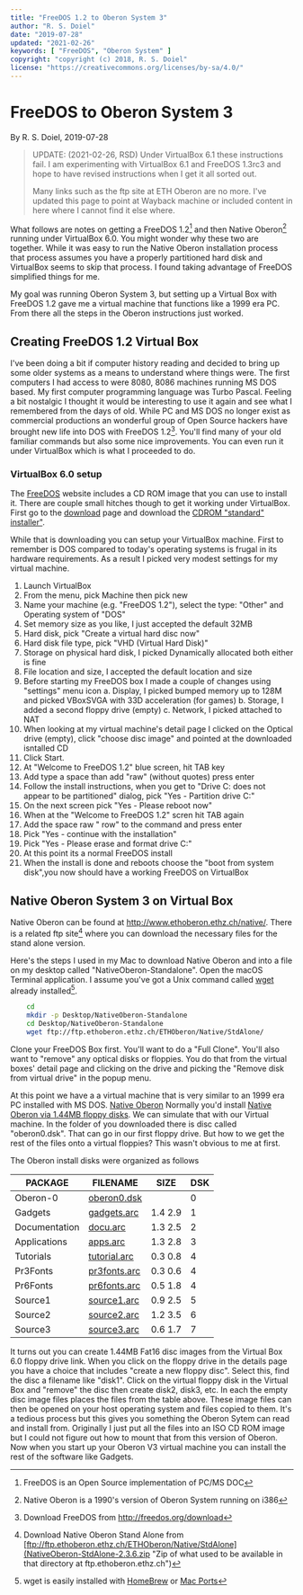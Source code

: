 ```yaml
---
title: "FreeDOS 1.2 to Oberon System 3"
author: "R. S. Doiel"
date: "2019-07-28"
updated: "2021-02-26"
keywords: [ "FreeDOS", "Oberon System" ]
copyright: "copyright (c) 2018, R. S. Doiel"
license: "https://creativecommons.org/licenses/by-sa/4.0/"
---
```



FreeDOS to Oberon System 3
==========================

By R. S. Doiel, 2019-07-28

>    UPDATE: (2021-02-26, RSD) Under VirtualBox 6.1 these
>    instructions fail. I am experimenting with VirtualBox 6.1
>    and FreeDOS 1.3rc3 and hope to have revised instructions
>    when I get it all sorted out.
>    
>    Many links such as the ftp site at ETH Oberon are 
>    no more. I've updated this page to point at Wayback machine
>    or included content in here where I cannot find it else where.

What follows are notes on getting a FreeDOS 1.2[^1] and 
then Native Oberon[^2] running under VirtualBox 6.0. You might 
wonder why these two are together. While it was
easy to run the Native Oberon installation process that process
assumes you have a properly partitioned hard disk and VirtualBox
seems to skip that process. I found taking advantage of FreeDOS
simplified things for me.

My goal was running Oberon System 3, but setting up a Virtual Box
with FreeDOS 1.2 gave me a virtual machine that functions like a 
1999 era PC. From there all the steps in the Oberon instructions
just worked.

## Creating FreeDOS 1.2 Virtual Box

I've been doing a bit if computer history reading and decided to
bring up some older systems as a means to understand where
things were.  The first computers I had access to were 8080, 8086
machines running MS DOS based. My first computer programming language
was Turbo Pascal. Feeling a bit nostalgic I thought it would be
interesting to use it again and see what I remembered from the days
of old. While PC and MS DOS no longer exist as commercial productions
an wonderful group of Open Source hackers have brought new life into
DOS with FreeDOS 1.2[^3]. You'll find many of your old familiar commands
but also some nice improvements. You can even run it under VirtualBox
which is what I proceeded to do.

### VirtualBox 6.0 setup

The [FreeDOS](https://freedos.org) website includes a CD ROM image
that you can use to install it. There are couple small hitches though
to get it working under VirtualBox. First go to the [download](https://freedos.org/download) page and download the [CDROM "standard" installer"](http://www.freedos.org/download/download/FD12CD.iso).

While that is downloading you can setup your VirtualBox machine.
First to remember is DOS compared to today's operating systems is
frugal in its hardware requirements. As a result I picked very modest
settings for my virtual machine. 

1. Launch VirtualBox
2. From the menu, pick Machine then pick new
3. Name your machine (e.g. "FreeDOS 1.2"), select the type: "Other" and Operating system of "DOS"
4. Set memory size as you like, I just accepted the default 32MB
5. Hard disk, pick "Create a virtual hard disc now"
6. Hard disk file type, pick "VHD (Virtual Hard Disk)"
7. Storage on physical hard disk, I picked Dynamically allocated both either is fine
8. File location and size, I accepted the default location and size
9. Before starting my FreeDOS box I made a couple of changes using "settings" menu icon
    a. Display, I picked bumped memory up to 128M and picked VBoxSVGA with 33D acceleration (for games)
    b. Storage, I added a second floppy drive (empty)
    c. Network, I picked attached to NAT
10. When looking at my virtual machine's detail page I clicked on the Optical drive (empty), click "choose disc image" and pointed at the downloaded isntalled CD
11. Click Start.
12. At "Welcome to FreeDOS 1.2" blue screen, hit TAB key
13. Add type a space than add "raw" (without quotes) press enter
14. Follow the install instructions, when you get to "Drive C: does not appear to be partitioned" dialog, pick "Yes - Partition drive C:"
15. On the next screen pick "Yes - Please reboot now"
16. When at the "Welcome to FreeDOS 1.2" scren hit TAB again
17. Add the space raw " row" to the command and press enter
18. Pick "Yes - continue with the installation"
19. Pick "Yes - Please erase and format drive C:"
20. At this point its a normal FreeDOS install
21. When the install is done and reboots choose the "boot from system disk",you now should have a working FreeDOS on VirtualBox

## Native Oberon System 3 on Virtual Box

Native Oberon can be found at http://www.ethoberon.ethz.ch/native/.
There is a related ftp site[^4] where you can download the necessary
files for the stand alone version. 

Here's the steps I used in my Mac to download Native Oberon and
into a file on my desktop called "NativeOberon-Standalone". Open
the macOS Terminal application. I assume you've got a Unix
command called [wget](https://en.wikipedia.org/wiki/Wget)
already installed[^5].

```bash
    cd
    mkdir -p Desktop/NativeOberon-Standalone
    cd Desktop/NativeOberon-Standalone
    wget ftp://ftp.ethoberon.ethz.ch/ETHOberon/Native/StdAlone/
```

Clone your FreeDOS Box first. You'll want to do a "Full Clone". You'll
also want to "remove" any optical disks or floppies. You do that from
the virtual boxes' detail page and clicking on the drive and picking the
"Remove disk from virtual drive" in the popup menu.

At this point we have a a virtual machine that is very similar to an 
1999 era PC installed with MS DOS.  [Native Oberon](http://web.archive.org/web/20190929033749/http://www.ethoberon.ethz.ch/native/) Normally you'd
install [Native Oberon via 1.44MB floppy disks](NativeOberon-StdAlone-2.3.6.zip). We can simulate that with our Virtual machine.
In the folder of you downloaded there is disc called "oberon0.dsk". That
can go in our first floppy drive. But how to we get the rest of the 
files onto a virtual floppies? This wasn't obvious to me at first.

The Oberon install disks were organized as follows

| PACKAGE    | FILENAME     | SIZE  | DSK   |
| ---------- | ------------ | ----- | ----- |
| Oberon-0      | [oberon0.dsk](oberon0.dsk "boot disk")  |          | 0 | 
| Gadgets       | [gadgets.arc](gadgets1.arc "a modified gadgets.arc to fit 1.4 floppy")  | 1.4  2.9 | 1 | 
| Documentation | [docu.arc](docu.arc "documentation")     | 1.3  2.5 | 2 | 
| Applications  | [apps.arc](apps.arc "applications")     | 1.3  2.8 | 3 | 
| Tutorials     | [tutorial.arc](tutorial.arc "tutorial") | 0.3  0.8 | 4 | 
| Pr3Fonts      | [pr3fonts.arc](pr3fonts.arc "fonts") | 0.3  0.6 | 4 | 
| Pr6Fonts      | [pr6fonts.arc](pr6fonts.arc "fonts") | 0.5  1.8 | 4 | 
| Source1       | [source1.arc](source1.arc "Source Code")  | 0.9  2.5 | 5 | 
| Source2       | [source2.arc](source2.arc "Source Code")  | 1.2  3.5 | 6 | 
| Source3       | [source3.arc](source3.arc "Source Code")  | 0.6  1.7 | 7 | 


It turns out you can create 1.44MB Fat16 disc images from the
Virtual Box 6.0 floppy drive link.  When you click on the floppy
drive in the details page you have a choice that includes "create a new floppy disc". Select this, find the disc a filename like "disk1". Click
on the virtual floppy disk in the Virtual Box and "remove"
the disc then create disk2, disk3, etc. In each the empty disc image
files places the files from the table above. These image files can then
be opened on your host operating system and files copied to them. 
It's a tedious process but this gives you something the Oberon Sytem 
can read and install from. Originally I just put all the files into an 
ISO CD ROM image but I could not figure out how to mount that from this
version of Oberon. Now when you start up your Oberon V3 virtual machine
you can install the rest of the software like Gadgets.


[^1]: FreeDOS is an Open Source implementation of PC/MS DOC

[^2]: Native Oberon is a 1990's version of Oberon System running on i386

[^3]: Download FreeDOS from http://freedos.org/download

[^4]: Download Native Oberon Stand Alone from [ftp://ftp.ethoberon.ethz.ch/ETHOberon/Native/StdAlone](NativeOberon-StdAlone-2.3.6.zip "Zip of what used to be available in that directory at ftp.ethoberon.ethz.ch")

[^5]: wget is easily installed with [HomeBrew](https://brew.sh/) or [Mac Ports](https://www.macports.org/)
